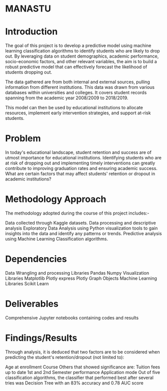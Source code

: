 # MANASTU
# Introduction
 The goal of this project is to develop a predictive model using machine learning classification algorithms to identify students who are likely to drop out. By leveraging data on student demographics, academic performance, socio-economic factors, and other relevant variables, the aim is to build a robust predictive model that can effectively forecast the likelihood of students dropping out.

The data gathered are from both internal and external sources, pulling information from different institutions. This data was drawn from various databases within universities and colleges. It covers student records spanning from the academic year 2008/2009 to 2018/2019.

This model can then be used by educational institutions to allocate resources, implement early intervention strategies, and support at-risk students.

# Problem
In today's educational landscape, student retention and success are of utmost importance for educational institutions. Identifying students who are at risk of dropping out and implementing timely interventions can greatly contribute to improving graduation rates and ensuring academic success. What are certain factors that may affect students' retention or dropout in academic institutions?

# Methodology Approach
The methodology adopted during the course of this project includes:-

Data collected through Kaggle datasets.
Data processing and descriptive analysis
Exploratory Data Analysis using Python visualization tools to gain insights into the data and identify any patterns or trends.
Predictive analysis using Machine Learning Classification algorithms.
# Dependencies
Data Wrangling and processing Libraries
Pandas
Numpy
Visualization Libraries
Matplotlib
Plotly express
Plotly Graph Objects
Machine Learning Libraries
Scikit Learn
# Deliverables
Comprehensive Jupyter notebooks containing codes and results
# Findings/Results
Through analysis, it is deduced that two factors are to be considered when predicting the student's retention/dropout (not limited to):

Age at enrollment
Course Others that showed significance are:
Tuition fees up to date
1st and 2nd Semester performance
Application mode
Out of five classification algorithms, the classifier that performed best after several tries was Decision Tree with an 83% accuracy and 0.78 AUC score
